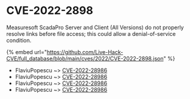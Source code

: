 # CVE-2022-2898

Measuresoft ScadaPro Server and Client (All Versions) do not properly resolve links before file access; this could allow a denial-of-service condition.

{% embed url="https://github.com/Live-Hack-CVE/full_database/blob/main/cves/2022/CVE-2022-2898.json" %}


* FlaviuPopescu ~> [CVE-2022-28986](https://www.alice-snow.ru/2022/database/cve-2022-2898/cve-2022-28986-flaviupopescu)
* FlaviuPopescu ~> [CVE-2022-28986](https://www.alice-snow.ru/2022/database/cve-2022-2898/cve-2022-28986-flaviupopescu)
* FlaviuPopescu ~> [CVE-2022-28986](https://www.alice-snow.ru/2022/database/cve-2022-2898/cve-2022-28986-flaviupopescu)
* FlaviuPopescu ~> [CVE-2022-28986](https://www.alice-snow.ru/2022/database/cve-2022-2898/cve-2022-28986-flaviupopescu)